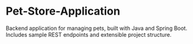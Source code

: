 # Pet-Store-Application
Backend application for managing pets, built with Java and Spring Boot. Includes sample REST endpoints and extensible project structure.
